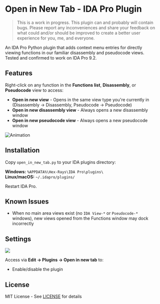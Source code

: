 # Open in New Tab - IDA Pro Plugin
> This is a work in progress. This plugin can and probably will contain bugs. Please report any inconveniences and share your feedback on what could and/or should be improved to create a better user experience for you, me, and everyone.

An IDA Pro Python plugin that adds context menu entries for directly viewing functions in our familiar disassembly and pseudocode views. Tested and confirmed to work on IDA Pro 9.2.

## Features

Right-click on any function in the **Functions list**, **Disassembly**, or **Pseudocode** view to access:

- **Open in new view** - Opens in the same view type you're currently in (Disassembly -> Disassembly, Pseudocode -> Pseudocode)
- **Open in new disassembly view** - Always opens a new disassembly window
- **Open in new pseudocode view** - Always opens a new pseudocode window

![Animation](https://github.com/user-attachments/assets/c0e79dbc-03d6-42ec-9fef-2544aeb668b8)

## Installation

Copy `open_in_new_tab.py` to your IDA plugins directory:

**Windows:** `%APPDATA%\Hex-Rays\IDA Pro\plugins\`  
**Linux/macOS:** `~/.idapro/plugins/`

Restart IDA Pro.

## Known Issues

- When no main area views exist (no `IDA View-*` or `Pseudocode-*` windows), new views opened from the Functions window may dock incorrectly

## Settings
<img src="https://github.com/user-attachments/assets/28dd1f7b-08ac-4d1b-8443-ac441c37d05c" />

Access via **Edit -> Plugins -> Open in new tab** to:
- Enable/disable the plugin

## License

MIT License - See [LICENSE](LICENSE) for details
